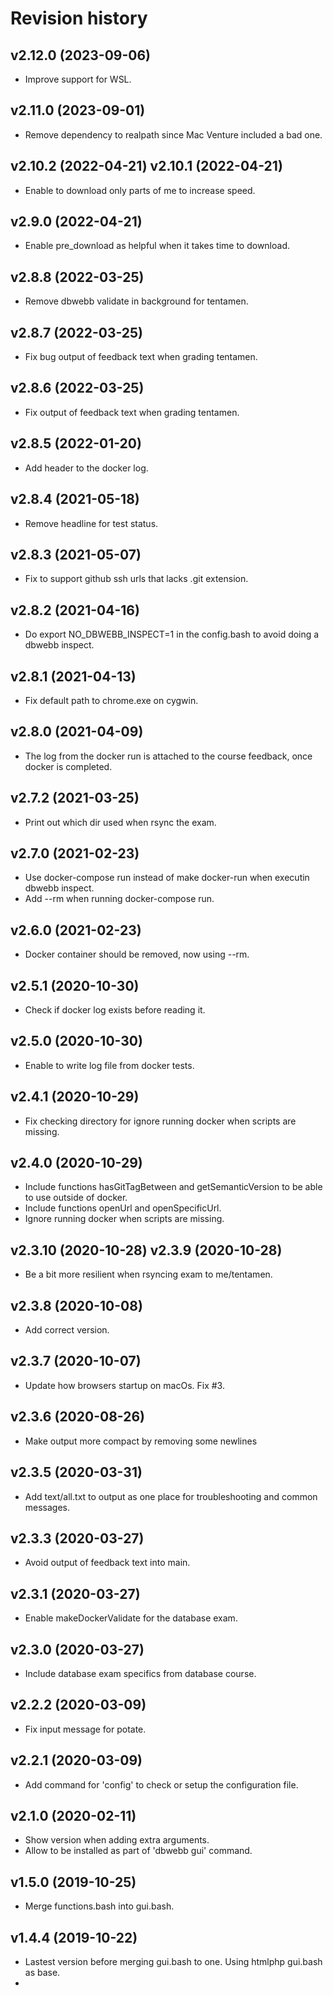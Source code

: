 Revision history
==================================


v2.12.0 (2023-09-06)
----------------------------------

* Improve support for WSL.



v2.11.0 (2023-09-01)
----------------------------------

* Remove dependency to realpath since Mac Venture included a bad one.



v2.10.2 (2022-04-21)
v2.10.1 (2022-04-21)
----------------------------------

* Enable to download only parts of me to increase speed.



v2.9.0 (2022-04-21)
----------------------------------

* Enable pre_download as helpful when it takes time to download.



v2.8.8 (2022-03-25)
----------------------------------

* Remove dbwebb validate in background for tentamen.



v2.8.7 (2022-03-25)
----------------------------------

* Fix bug output of feedback text when grading tentamen.



v2.8.6 (2022-03-25)
----------------------------------

* Fix output of feedback text when grading tentamen.



v2.8.5 (2022-01-20)
----------------------------------

* Add header to the docker log.



v2.8.4 (2021-05-18)
----------------------------------

* Remove headline for test status.



v2.8.3 (2021-05-07)
----------------------------------

* Fix to support github ssh urls that lacks .git extension.



v2.8.2 (2021-04-16)
----------------------------------

* Do export NO_DBWEBB_INSPECT=1 in the config.bash to avoid doing a dbwebb inspect.



v2.8.1 (2021-04-13)
----------------------------------

* Fix default path to chrome.exe on cygwin.



v2.8.0 (2021-04-09)
----------------------------------

* The log from the docker run is attached to the course feedback, once docker is completed.



v2.7.2 (2021-03-25)
----------------------------------

* Print out which dir used when rsync the exam.



v2.7.0 (2021-02-23)
----------------------------------

* Use docker-compose run instead of make docker-run when executin dbwebb inspect.
* Add --rm when running docker-compose run.



v2.6.0 (2021-02-23)
----------------------------------

* Docker container should be removed, now using --rm.



v2.5.1 (2020-10-30)
----------------------------------

* Check if docker log exists before reading it.



v2.5.0 (2020-10-30)
----------------------------------

* Enable to write log file from docker tests.



v2.4.1 (2020-10-29)
----------------------------------

* Fix checking directory for ignore running docker when scripts are missing.



v2.4.0 (2020-10-29)
----------------------------------

* Include functions hasGitTagBetween and getSemanticVersion to be able to use outside of docker.
* Include functions openUrl and openSpecificUrl.
* Ignore running docker when scripts are missing.



v2.3.10 (2020-10-28)
v2.3.9 (2020-10-28)
----------------------------------

* Be a bit more resilient when rsyncing exam to me/tentamen.



v2.3.8 (2020-10-08)
----------------------------------

* Add correct version.



v2.3.7 (2020-10-07)
----------------------------------

* Update how browsers startup on macOs. Fix #3.



v2.3.6 (2020-08-26)
----------------------------------

* Make output more compact by removing some newlines



v2.3.5 (2020-03-31)
----------------------------------

* Add text/all.txt to output as one place for troubleshooting and common messages.



v2.3.3 (2020-03-27)
----------------------------------

* Avoid output of feedback text into main.



v2.3.1 (2020-03-27)
----------------------------------

* Enable makeDockerValidate for the database exam.



v2.3.0 (2020-03-27)
----------------------------------

* Include database exam specifics from database course.



v2.2.2 (2020-03-09)
----------------------------------

* Fix input message for potate.



v2.2.1 (2020-03-09)
----------------------------------

* Add command for 'config' to check or setup the configuration file.



v2.1.0 (2020-02-11)
----------------------------------

* Show version when adding extra arguments.
* Allow to be installed as part of 'dbwebb gui' command.



v1.5.0 (2019-10-25)
----------------------------------

* Merge functions.bash into gui.bash.



v1.4.4 (2019-10-22)
----------------------------------

* Lastest version before merging gui.bash to one. Using htmlphp gui.bash as base.
*

